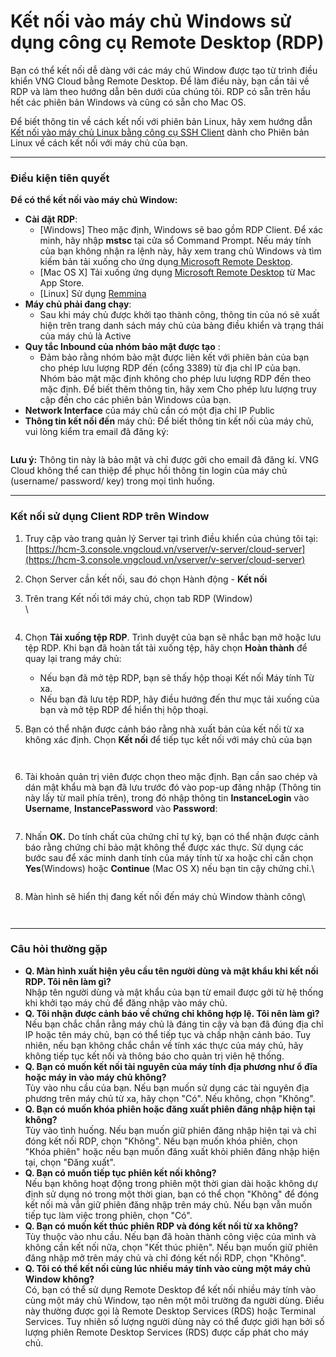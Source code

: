 # Kết nối vào máy chủ Windows sử dụng công cụ Remote Desktop (RDP)

Bạn có thể kết nối dễ dàng với các máy chủ Window được tạo từ trình điều khiển VNG Cloud bằng Remote Desktop. Để làm điều này, bạn cần tải về RDP và làm theo hướng dẫn bên dưới của chúng tôi. RDP có sẵn trên hầu hết các phiên bản Windows và cũng có sẵn cho Mac OS.

Để biết thông tin về cách kết nối với phiên bản Linux, hãy xem hướng dẫn  [Kết nối vào máy chủ Linux bằng công cụ SSH Client](ket-noi-vao-may-chu-linux-bang-cong-cu-ssh-client.md) dành cho Phiên bản Linux về cách kết nối với máy chủ của bạn.

***

### **Điều kiện tiên quyết** <a href="#ketnoivaomaychuwindowssudungcongcuremotedesktop-rdp-dieukientienquyet" id="ketnoivaomaychuwindowssudungcongcuremotedesktop-rdp-dieukientienquyet"></a>

**Để có thể kết nối vào máy chủ Window:**

* **Cài đặt RDP**:
  * \[Windows] Theo mặc định, Windows sẽ bao gồm RDP Client. Để xác minh, hãy nhập **mstsc** tại cửa sổ Command Prompt. Nếu máy tính của bạn không nhận ra lệnh này, hãy xem trang chủ Windows và tìm kiếm bản tải xuống cho ứng dụng[ Microsoft Remote Desktop](https://www.microsoft.com/vi-vn/windows).
  * \[Mac OS X] Tải xuống ứng dụng [Microsoft Remote Desktop](https://apps.apple.com/us/app/microsoft-remote-desktop/id1295203466?mt=12) từ Mac App Store.
  * \[Linux] Sử dụng [Remmina](https://remmina.org/)
* **Máy chủ phải đang chạy**:
  * Sau khi máy chủ được khởi tạo thành công, thông tin của nó sẽ xuất hiện trên trang danh sách máy chủ của bảng điều khiển và trạng thái của máy chủ là Active
* **Quy tắc Inbound của nhóm bảo mật được tạo** :&#x20;
  * Đảm bảo rằng nhóm bảo mật được liên kết với phiên bản của bạn cho phép lưu lượng RDP đến (cổng 3389) từ địa chỉ IP của bạn. Nhóm bảo mật mặc định không cho phép lưu lượng RDP đến theo mặc định. Để biết thêm thông tin, hãy xem Cho phép lưu lượng truy cập đến cho các phiên bản Windows của bạn.
* **Network Interface** của máy chủ cần có một địa chỉ IP Public
* **Thông tin kết nối đến** máy chủ: Để biết thông tin kết nối của máy chủ, vui lòng kiểm tra email đã đăng ký:

<figure><img src="../../../../.gitbook/assets/image (17) (1) (1) (1) (1) (1) (1) (1) (1).png" alt=""><figcaption></figcaption></figure>

**Lưu ý:** Thông tin này là bảo mật và chỉ được gởi cho email đã đăng kí. VNG Cloud không thể can thiệp để phục hồi thông tin login của máy chủ (username/ password/ key) trong mọi tình huống.

***

### **Kết nối sử dụng Client RDP trên Window** <a href="#ketnoivaomaychuwindowssudungcongcuremotedesktop-rdp-ketnoisudungclientrdptrenwindow" id="ketnoivaomaychuwindowssudungcongcuremotedesktop-rdp-ketnoisudungclientrdptrenwindow"></a>

1. Truy cập vào trang quản lý Server tại trình điều khiển của chúng tôi tại: [https://hcm-3.console.vngcloud.vn/vserver/v-server/cloud-server](https://hcm-3.console.vngcloud.vn/vserver/v-server/cloud-server)
2. Chọn Server cần kết nối, sau đó chọn Hành động - **Kết nối**
3.  Trên trang Kết nối tới máy chủ, chọn tab RDP (Window)\
    \


    <figure><img src="../../../../.gitbook/assets/image (417).png" alt=""><figcaption></figcaption></figure>
4. Chọn **Tải xuống tệp RDP**. Trình duyệt của bạn sẽ nhắc bạn mở hoặc lưu tệp RDP. Khi bạn đã hoàn tất tải xuống tệp, hãy chọn **Hoàn thành** để quay lại trang máy chủ:
   * Nếu bạn đã mở tệp RDP, bạn sẽ thấy hộp thoại Kết nối Máy tính Từ xa.
   * Nếu bạn đã lưu tệp RDP, hãy điều hướng đến thư mục tải xuống của bạn và mở tệp RDP để hiển thị hộp thoại.
5.  Bạn có thể nhận được cảnh báo rằng nhà xuất bản của kết nối từ xa không xác định. Chọn **Kết nối** để tiếp tục kết nối với máy chủ của bạn

    <figure><img src="../../../../.gitbook/assets/image (418).png" alt=""><figcaption></figcaption></figure>

    <figure><img src="../../../../.gitbook/assets/image (419).png" alt=""><figcaption></figcaption></figure>
6.  Tài khoản quản trị viên được chọn theo mặc định. Bạn cần sao chép và dán mật khẩu mà bạn đã lưu trước đó vào pop-up đăng nhập (Thông tin này lấy từ mail phía trên), trong đó nhập thông tin **InstanceLogin** vào **Username**, **InstancePassword** vào **Password**:

    <figure><img src="../../../../.gitbook/assets/image (424).png" alt=""><figcaption></figcaption></figure>
7.  Nhấn **OK.** Do tính chất của chứng chỉ tự ký, bạn có thể nhận được cảnh báo rằng chứng chỉ bảo mật không thể được xác thực. Sử dụng các bước sau để xác minh danh tính của máy tính từ xa hoặc chỉ cần chọn **Yes**(Windows) hoặc **Continue** (Mac OS X) nếu bạn tin cậy chứng chỉ.\


    <figure><img src="../../../../.gitbook/assets/image (421).png" alt=""><figcaption></figcaption></figure>
8.  Màn hình sẽ hiển thị đang kết nối đến máy chủ Window thành công\


    <figure><img src="../../../../.gitbook/assets/image (422).png" alt=""><figcaption></figcaption></figure>

    <figure><img src="../../../../.gitbook/assets/image (423).png" alt=""><figcaption></figcaption></figure>

***

### **Câu hỏi thường gặp** <a href="#ketnoivaomaychuwindowssudungcongcuremotedesktop-rdp-cauhoithuonggap" id="ketnoivaomaychuwindowssudungcongcuremotedesktop-rdp-cauhoithuonggap"></a>

* **Q. Màn hình xuất hiện yêu cầu tên người dùng và mật khẩu khi kết nối RDP. Tôi nên làm gì?**\
  Nhập tên người dùng và mật khẩu của bạn từ email được gởi từ hệ thống khi khởi tạo máy chủ để đăng nhập vào máy chủ.
* **Q. Tôi nhận được cảnh báo về chứng chỉ không hợp lệ. Tôi nên làm gì?**\
  Nếu bạn chắc chắn rằng máy chủ là đáng tin cậy và bạn đã đúng địa chỉ IP hoặc tên máy chủ, bạn có thể tiếp tục và chấp nhận cảnh báo. Tuy nhiên, nếu bạn không chắc chắn về tính xác thực của máy chủ, hãy không tiếp tục kết nối và thông báo cho quản trị viên hệ thống.
* **Q. Bạn có muốn kết nối tài nguyên của máy tính địa phương như ổ đĩa hoặc máy in vào máy chủ không?**\
  Tùy vào nhu cầu của bạn. Nếu bạn muốn sử dụng các tài nguyên địa phương trên máy chủ từ xa, hãy chọn "Có". Nếu không, chọn "Không".
* **Q. Bạn có muốn khóa phiên hoặc đăng xuất phiên đăng nhập hiện tại không?**\
  Tùy vào tình huống. Nếu bạn muốn giữ phiên đăng nhập hiện tại và chỉ đóng kết nối RDP, chọn "Không". Nếu bạn muốn khóa phiên, chọn "Khóa phiên" hoặc nếu bạn muốn đăng xuất khỏi phiên đăng nhập hiện tại, chọn "Đăng xuất".
* **Q. Bạn có muốn tiếp tục phiên kết nối không?**\
  Nếu bạn không hoạt động trong phiên một thời gian dài hoặc không dự định sử dụng nó trong một thời gian, bạn có thể chọn "Không" để đóng kết nối mà vẫn giữ phiên đăng nhập trên máy chủ. Nếu bạn vẫn muốn tiếp tục làm việc trong phiên, chọn "Có".
* **Q. Bạn có muốn kết thúc phiên RDP và đóng kết nối từ xa không?**\
  Tùy thuộc vào nhu cầu. Nếu bạn đã hoàn thành công việc của mình và không cần kết nối nữa, chọn "Kết thúc phiên". Nếu bạn muốn giữ phiên đăng nhập mở trên máy chủ và chỉ đóng kết nối RDP, chọn "Không".
* **Q. Tôi có thể kết nối cùng lúc nhiều máy tính vào cùng một máy chủ Window không?**\
  Có, bạn có thể sử dụng Remote Desktop để kết nối nhiều máy tính vào cùng một máy chủ Window, tạo nên một môi trường đa người dùng. Điều này thường được gọi là Remote Desktop Services (RDS) hoặc Terminal Services. Tuy nhiên số lượng người dùng này có thể được giới hạn bởi số lượng phiên Remote Desktop Services (RDS) được cấp phát cho máy chủ.
